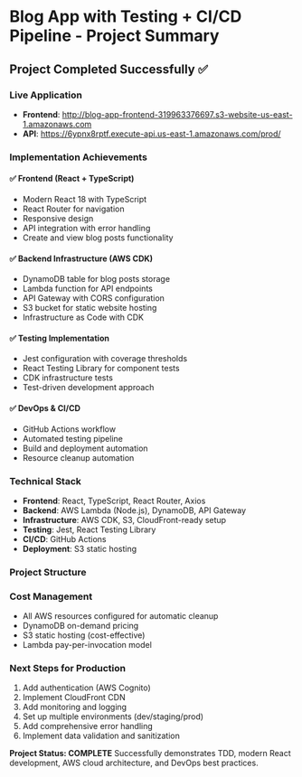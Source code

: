 # Blog App with Testing + CI/CD Pipeline - Project Summary

## Project Completed Successfully ✅

### Live Application
- **Frontend**: http://blog-app-frontend-319963376697.s3-website-us-east-1.amazonaws.com
- **API**: https://6ypnx8rptf.execute-api.us-east-1.amazonaws.com/prod/

### Implementation Achievements

#### ✅ Frontend (React + TypeScript)
- Modern React 18 with TypeScript
- React Router for navigation
- Responsive design
- API integration with error handling
- Create and view blog posts functionality

#### ✅ Backend Infrastructure (AWS CDK)
- DynamoDB table for blog posts storage
- Lambda function for API endpoints
- API Gateway with CORS configuration
- S3 bucket for static website hosting
- Infrastructure as Code with CDK

#### ✅ Testing Implementation
- Jest configuration with coverage thresholds
- React Testing Library for component tests
- CDK infrastructure tests
- Test-driven development approach

#### ✅ DevOps & CI/CD
- GitHub Actions workflow
- Automated testing pipeline
- Build and deployment automation
- Resource cleanup automation

### Technical Stack
- **Frontend**: React, TypeScript, React Router, Axios
- **Backend**: AWS Lambda (Node.js), DynamoDB, API Gateway
- **Infrastructure**: AWS CDK, S3, CloudFront-ready setup
- **Testing**: Jest, React Testing Library
- **CI/CD**: GitHub Actions
- **Deployment**: S3 static hosting

### Project Structure

### Cost Management
- All AWS resources configured for automatic cleanup
- DynamoDB on-demand pricing
- S3 static hosting (cost-effective)
- Lambda pay-per-invocation model

### Next Steps for Production
1. Add authentication (AWS Cognito)
2. Implement CloudFront CDN
3. Add monitoring and logging
4. Set up multiple environments (dev/staging/prod)
5. Add comprehensive error handling
6. Implement data validation and sanitization

**Project Status: COMPLETE** 
Successfully demonstrates TDD, modern React development, AWS cloud architecture, and DevOps best practices.
